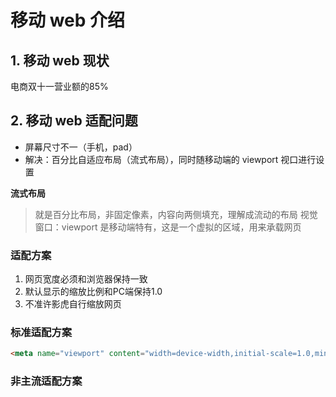 # 移动 web 介绍

## 1. 移动 web 现状

电商双十一营业额的85%

## 2. 移动 web 适配问题

- 屏幕尺寸不一（手机，pad）
- 解决：百分比自适应布局（流式布局），同时随移动端的 viewport 视口进行设置

**流式布局**
> 就是百分比布局，非固定像素，内容向两侧填充，理解成流动的布局
> 视觉窗口：viewport 是移动端特有，这是一个虚拟的区域，用来承载网页

### 适配方案

1. 网页宽度必须和浏览器保持一致
2. 默认显示的缩放比例和PC端保持1.0
3. 不准许影虎自行缩放网页

### 标准适配方案

```html
<meta name="viewport" content="width=device-width,initial-scale=1.0,minimum-scale=1.0,maximum-scale=1.0,user-scalable=no,viewport-fit=cover">
```

### 非主流适配方案


